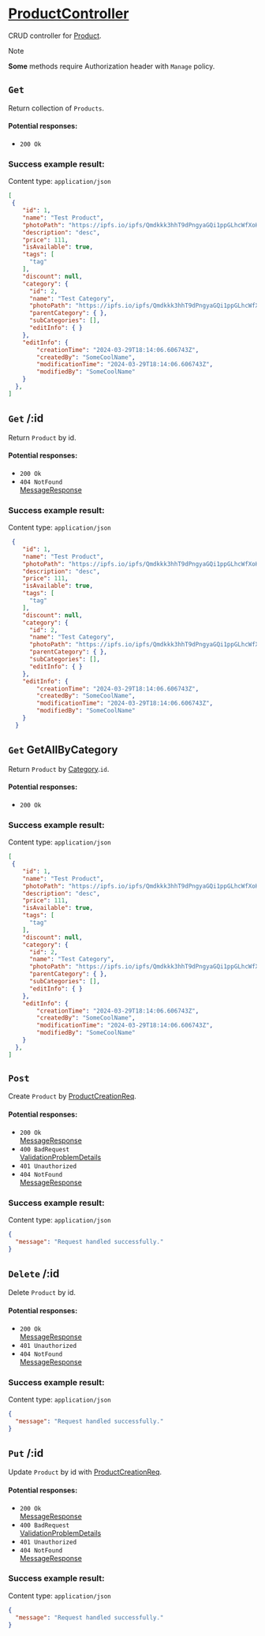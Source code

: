 # [ProductController](../../ProjectTisa/Controllers/BusinessControllers/CrudControllers/ProductController.cs)
CRUD controller for [Product](../../ProjectTisa/Models/BusinessLogic/Product.cs).
> [!NOTE]
> **Some** methods require Authorization header with `Manage` policy.
## `Get` 
Return collection of `Products`.
#### Potential responses:
* `200 Ok`
### Success example result:
Content type: `application/json`
```json
[
 {
    "id": 1,
    "name": "Test Product",
    "photoPath": "https://ipfs.io/ipfs/Qmdkkk3hhT9dPngyaGQi1ppGLhcWfXoH8RFB22VLyv7K8P",
    "description": "desc",
    "price": 111,
    "isAvailable": true,
    "tags": [
      "tag"
    ],
    "discount": null,
    "category": {
      "id": 2,
      "name": "Test Category",
      "photoPath": "https://ipfs.io/ipfs/Qmdkkk3hhT9dPngyaGQi1ppGLhcWfXoH8RFB22VLyv7K8P",
      "parentCategory": { },
      "subCategories": [],
      "editInfo": { }
    },
    "editInfo": {
        "creationTime": "2024-03-29T18:14:06.606743Z",
        "createdBy": "SomeCoolName",
        "modificationTime": "2024-03-29T18:14:06.606743Z",
        "modifiedBy": "SomeCoolName"
    }
  },
]
```
## `Get` /:id
Return `Product` by id.
#### Potential responses:
* `200 Ok`
* `404 NotFound`<br>[MessageResponse](../../ProjectTisa/Controllers/GeneralData/Responses/MessageResponse.cs)
### Success example result:
Content type: `application/json`
```json
 {
    "id": 1,
    "name": "Test Product",
    "photoPath": "https://ipfs.io/ipfs/Qmdkkk3hhT9dPngyaGQi1ppGLhcWfXoH8RFB22VLyv7K8P",
    "description": "desc",
    "price": 111,
    "isAvailable": true,
    "tags": [
      "tag"
    ],
    "discount": null,
    "category": {
      "id": 2,
      "name": "Test Category",
      "photoPath": "https://ipfs.io/ipfs/Qmdkkk3hhT9dPngyaGQi1ppGLhcWfXoH8RFB22VLyv7K8P",
      "parentCategory": { },
      "subCategories": [],
      "editInfo": { }
    },
    "editInfo": {
        "creationTime": "2024-03-29T18:14:06.606743Z",
        "createdBy": "SomeCoolName",
        "modificationTime": "2024-03-29T18:14:06.606743Z",
        "modifiedBy": "SomeCoolName"
    }
  }
```
## `Get` GetAllByCategory
Return `Product` by [Category](../../ProjectTisa/Models/BusinessLogic/Category.cs).`id`.
#### Potential responses:
* `200 Ok`
### Success example result:
Content type: `application/json`
```json
[
 {
    "id": 1,
    "name": "Test Product",
    "photoPath": "https://ipfs.io/ipfs/Qmdkkk3hhT9dPngyaGQi1ppGLhcWfXoH8RFB22VLyv7K8P",
    "description": "desc",
    "price": 111,
    "isAvailable": true,
    "tags": [
      "tag"
    ],
    "discount": null,
    "category": {
      "id": 2,
      "name": "Test Category",
      "photoPath": "https://ipfs.io/ipfs/Qmdkkk3hhT9dPngyaGQi1ppGLhcWfXoH8RFB22VLyv7K8P",
      "parentCategory": { },
      "subCategories": [],
      "editInfo": { }
    },
    "editInfo": {
        "creationTime": "2024-03-29T18:14:06.606743Z",
        "createdBy": "SomeCoolName",
        "modificationTime": "2024-03-29T18:14:06.606743Z",
        "modifiedBy": "SomeCoolName"
    }
  },
]
```
## `Post` 
Create `Product` by [ProductCreationReq](../../ProjectTisa/Controllers/GeneralData/Requests/CreationReq/ProductCreationReq.cs).
#### Potential responses:
* `200 Ok`<br>[MessageResponse](../../ProjectTisa/Controllers/GeneralData/Responses/MessageResponse.cs)
* `400 BadRequest`<br>[ValidationProblemDetails](https://learn.microsoft.com/en-us/dotnet/api/microsoft.aspnetcore.mvc.validationproblemdetails)
* `401 Unauthorized`
* `404 NotFound`<br>[MessageResponse](../../ProjectTisa/Controllers/GeneralData/Responses/MessageResponse.cs)
### Success example result:
Content type: `application/json`
```json
{
  "message": "Request handled successfully."
}
```
## `Delete` /:id
Delete `Product` by id.
#### Potential responses:
* `200 Ok`<br>[MessageResponse](../../ProjectTisa/Controllers/GeneralData/Responses/MessageResponse.cs)
* `401 Unauthorized`
* `404 NotFound`<br>[MessageResponse](../../ProjectTisa/Controllers/GeneralData/Responses/MessageResponse.cs)
### Success example result:
Content type: `application/json`
```json
{
  "message": "Request handled successfully."
}
```
## `Put` /:id
Update `Product` by id with [ProductCreationReq](../../ProjectTisa/Controllers/GeneralData/Requests/CreationReq/ProductCreationReq.cs).
#### Potential responses:
* `200 Ok`<br>[MessageResponse](../../ProjectTisa/Controllers/GeneralData/Responses/MessageResponse.cs)
* `400 BadRequest`<br>[ValidationProblemDetails](https://learn.microsoft.com/en-us/dotnet/api/microsoft.aspnetcore.mvc.validationproblemdetails)
* `401 Unauthorized`
* `404 NotFound`<br>[MessageResponse](../../ProjectTisa/Controllers/GeneralData/Responses/MessageResponse.cs)
### Success example result:
Content type: `application/json`
```json
{
  "message": "Request handled successfully."
}
```